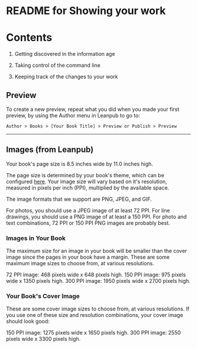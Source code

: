 README for Showing your work
==========

# Contents 

1. Getting discovered in the information age

2. Taking control of the command line

3. Keeping track of the changes to your work



## Preview 

To create a new preview, repeat what you did when you made your first preview, by using the Author menu in Leanpub to go to:

`Author > Books > [Your Book Title] > Preview or Publish > Preview`

***

## Images (from Leanpub)

Your book's page size is 8.5 inches wide by 11.0 inches high.

The page size is determined by your book's theme, which can be configured [here](https://leanpub.com/showingyourwork/theme). Your image size will vary based on it's resolution, measured in pixels per inch (PPI), multiplied by the available space.

The image formats that we support are PNG, JPEG, and GIF.

For photos, you should use a JPEG image of at least 72 PPI.
For line drawings, you should use a PNG image of at least a 150 PPI.
For photo and text combinations, 72 PPI or 150 PPI PNG images are probably best.

### Images in Your Book

The maximum size for an image in your book will be smaller than the cover image since the pages in your book have a margin. These are some maximum image sizes to choose from, at various resolutions.

72 PPI image: 468 pixels wide x 648 pixels high.
150 PPI image: 975 pixels wide x 1350 pixels high.
300 PPI image: 1950 pixels wide x 2700 pixels high.


### Your Book's Cover Image

These are some cover image sizes to choose from, at various resolutions. If you use one of these size and resolution combinations, your cover image should look good:

150 PPI image: 1275 pixels wide x 1650 pixels high.
300 PPI image: 2550 pixels wide x 3300 pixels high.